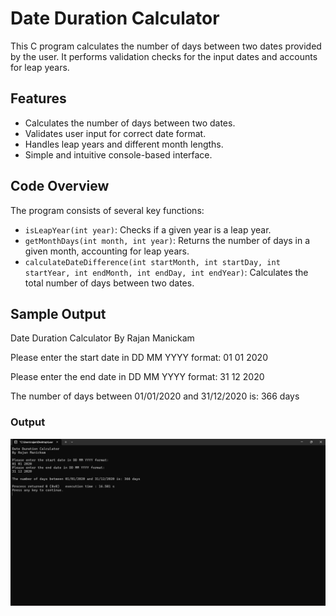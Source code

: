 # Date Duration Calculator

This C program calculates the number of days between two dates provided by the user. It performs validation checks for the input dates and accounts for leap years.

## Features

- Calculates the number of days between two dates.
- Validates user input for correct date format.
- Handles leap years and different month lengths.
- Simple and intuitive console-based interface.

## Code Overview

The program consists of several key functions:

- `isLeapYear(int year)`: Checks if a given year is a leap year.
- `getMonthDays(int month, int year)`: Returns the number of days in a given month, accounting for leap years.
- `calculateDateDifference(int startMonth, int startDay, int startYear, int endMonth, int endDay, int endYear)`: Calculates the total number of days between two dates.

## Sample Output

  Date Duration Calculator
  By Rajan Manickam
 
  Please enter the start date in DD MM YYYY format:
  01 01 2020
 
  Please enter the end date in DD MM YYYY format:
  31 12 2020
 
  The number of days between 01/01/2020 and 31/12/2020 is: 366 days
  
  ### Output

  ![Output Screenshot](Output.png)

